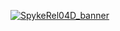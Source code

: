 [![SpykeRel04D_banner](https://github.com/SpykeRel04D/SpykeRel04D/assets/9600637/9c2be69b-5e11-4099-a1ae-93fefadd4400)](https://github.com/SpykeRel04D)

<!--
**SpykeRel04D/SpykeRel04D** is a ✨ _special_ ✨ repository because its `README.md` (this file) appears on your GitHub profile.

Here are some ideas to get you started:

- 🔭 I’m currently working on ...
- 🌱 I’m currently learning ...
- 👯 I’m looking to collaborate on ...
- 🤔 I’m looking for help with ...
- 💬 Ask me about ...
- 📫 How to reach me: ...
- 😄 Pronouns: ...
- ⚡ Fun fact: ...
-->
